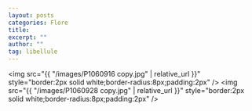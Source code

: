```yaml
---
layout: posts
categories: Flore
title: 
excerpt: ""
author: ""
tag: libellule
---
```

<img src="{{ "/images/P1060916 copy.jpg" | relative_url }}" style="border:2px solid white;border-radius:8px;padding:2px" />
<img src="{{ "/images/P1060928 copy.jpg" | relative_url }}" style="border:2px solid white;border-radius:8px;padding:2px" />